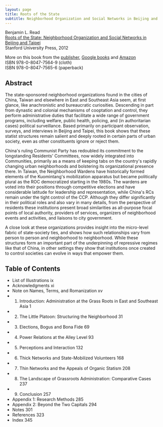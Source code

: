 ```yaml
---
layout: page
title: Roots of the State
subtitle: Neighborhood Organization and Social Networks in Beijing and Taipei
---
```

Benjamin L. Read  
<u>Roots of the State: Neighborhood Organization and Social Networks in Beijing and Taipei</u>  
Stanford University Press, 2012

More on this book from the [publisher](http://www.sup.org/book.cgi?id=18646), [Google books](http://books.google.com/books/about/Roots_of_the_State.html?id=21_POQoSP4oC) and [Amazon](http://www.amazon.com/Roots-State-Neighborhood-Organization-Contemporary/dp/0804775656)  
ISBN 978-0-8047-7564-9 (cloth)  
ISBN 978-0-8047-7565-6 (paperback)

## Abstract

The state-sponsored neighborhood organizations found in the cities of China, Taiwan and elsewhere in East and Southeast Asia seem, at first glance, like anachronistic and bureaucratic curiosities. Descending in part from dynastic and colonial mechanisms of cooptation and control, they perform administrative duties that facilitate a wide range of government programs, including welfare, public health, policing, and (in authoritarian cases) political surveillance. Based primarily on participant observation, surveys, and interviews in Beijing and Taipei, this book shows that these statist structures remain salient and deeply rooted in certain parts of urban society, even as other constituents ignore or reject them.

China's ruling Communist Party has redoubled its commitment to the longstanding Residents' Committees, now widely integrated into Communities, primarily as a means of keeping tabs on the country's rapidly changing urban neighborhoods and bolstering its organizational presence there. In Taiwan, the Neighborhood Wardens have historically formed elements of the Kuomintang's mobilization apparatus but became politically plural as the ROC democratized starting in the 1980s. The wardens are voted into their positions through competitive elections and have considerable latitude for leadership and representation, while China's RCs remain under the tight control of the CCP. Although they differ significantly in their political roles and also vary in many details, from the perspective of residents these institutions present broad similarities as all-purpose focal points of local authority, providers of services, organizers of neighborhood events and activities, and liaisons to city government.

A close look at these organizations provides insight into the micro-level fabric of state-society ties, and shows how such relationships vary from person to person and neighborhood to neighborhood. While these structures form an important part of the underpinning of repressive regimes like that of China, in other settings they show that institutions once created to control societies can evolve in ways that empower them.

## Table of Contents

+ List of Illustrations ix
+ Acknowledgments xi
+ Note on Names, Terms, and Romanization xv
+ 1. Introduction: Administration at the Grass Roots in East and Southeast Asia 1
+ 2. The Little Platoon: Structuring the Neighborhood 31
+ 3. Elections, Bogus and Bona Fide 69
+ 4. Power Relations at the Alley Level 93
+ 5. Perceptions and Interaction 132
+ 6. Thick Networks and State-Mobilized Volunteers 168
+ 7. Thin Networks and the Appeals of Organic Statism 208
+ 8. The Landscape of Grassroots Administration: Comparative Cases 237
+ 9. Conclusion 257
+ Appendix 1: Research Methods 285
+ Appendix 2: Beyond the Two Capitals 294
+ Notes 301
+ References 323
+ Index 345

